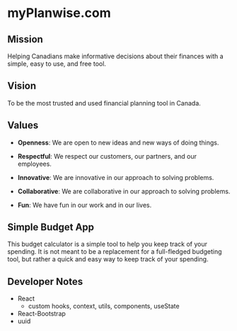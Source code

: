 # myPlanwise.com

## Mission
Helping Canadians make informative decisions about their finances with a simple, easy to use, and free tool.

## Vision
To be the most trusted and used financial planning tool in Canada.

## Values
* **Openness**: We are open to new ideas and new ways of doing things.

* **Respectful**: We respect our customers, our partners, and our employees.

* **Innovative**: We are innovative in our approach to solving problems.

* **Collaborative**: We are collaborative in our approach to solving problems.

* **Fun**: We have fun in our work and in our lives.

## Simple Budget App
This budget calculator is a simple tool to help you keep track of your spending. It is not meant to be a replacement for a full-fledged budgeting tool, but rather a quick and easy way to keep track of your spending.

## Developer Notes
* React
  - custom hooks, context, utils, components, useState
* React-Bootstrap
* uuid 